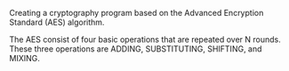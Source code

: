Creating a cryptography program based on the Advanced Encryption Standard (AES) algorithm.

The AES consist of four basic operations that are repeated over N rounds. These three operations are ADDING, SUBSTITUTING, SHIFTING, and MIXING.
